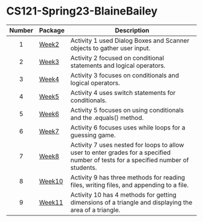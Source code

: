 # CS121-Spring23-BlaineBailey

| Number | Package | Description |
| :------: | ------ | ------ |
| 1 | [Week2]() | Activity 1 used Dialog Boxes and Scanner objects to gather user input. |
| 2 | [Week3]() | Activity 2 focused on conditional statements and logical operators. |
| 3 | [Week4]() | Activity 3 focuses on conditionals and logical operators. |
| 4 | [Week5]() | Activity 4 uses switch statements for conditionals. |
| 5 | [Week6]() | Activity 5 focuses on using conditionals and the .equals() method. |
| 6 | [Week7]() | Activity 6 focuses uses while loops for a guessing game. |
| 7 | [Week8]() | Activity 7 uses nested for loops to allow user to enter grades for a specified number of tests for a specified number of students. |
| 8 | [Week10]() | Activity 9 has three methods for reading files, writing files, and appending to a file. |
| 9 | [Week11]() | Activity 10 has 4 methods for getting dimensions of a triangle and displaying the area of a triangle. |
